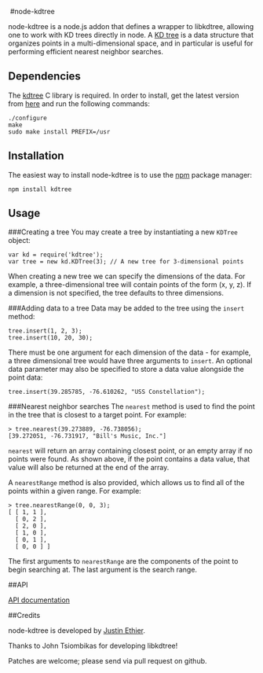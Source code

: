 [<img src="https://raw.githubusercontent.com/justinethier/node-kdtree/master/doc/node-kdtree-logo.png" alt="">](https://github.com/justinethier/node-kdtree) 
#node-kdtree

node-kdtree is a node.js addon that defines a wrapper to libkdtree, allowing one to work with KD trees directly in node. A [KD tree](http://en.wikipedia.org/wiki/Kd-tree) is a data structure that organizes points in a multi-dimensional space, and in particular is useful for performing efficient nearest neighbor searches.

## Dependencies
The [kdtree](http://code.google.com/p/kdtree/) C library is required. In order to install, get the latest version from [here](http://code.google.com/p/kdtree/downloads/list) and run the following commands:

    ./configure
    make
    sudo make install PREFIX=/usr 

## Installation
The easiest way to install node-kdtree is to use the [npm](https://github.com/isaacs/npm) package manager:

    npm install kdtree

## Usage

###Creating a tree
You may create a tree by instantiating a new `KDTree` object:

    var kd = require('kdtree');
    var tree = new kd.KDTree(3); // A new tree for 3-dimensional points

When creating a new tree we can specify the dimensions of the data. For example, a three-dimensional tree will contain points of the form (x, y, z). If a dimension is not specified, the tree defaults to three dimensions.

###Adding data to a tree
Data may be added to the tree using the `insert` method:

    tree.insert(1, 2, 3);
    tree.insert(10, 20, 30);

There must be one argument for each dimension of the data - for example, a three dimensional tree would have three arguments to `insert`. An optional data parameter may also be specified to store a data value alongside the point data:

    tree.insert(39.285785, -76.610262, "USS Constellation");

###Nearest neighbor searches
The `nearest` method is used to find the point in the tree that is closest to a target point. For example:

    > tree.nearest(39.273889, -76.738056);
    [39.272051, -76.731917, "Bill's Music, Inc."]

`nearest` will return an array containing closest point, or an empty array if no points were found. As shown above, if the point contains a data value, that value will also be returned at the end of the array.


A `nearestRange` method is also provided, which allows us to find all of the points within a given range. For example:

    > tree.nearestRange(0, 0, 3);
    [ [ 1, 1 ],
      [ 0, 2 ],
      [ 2, 0 ],
      [ 1, 0 ],
      [ 0, 1 ],
      [ 0, 0 ] ]

The first arguments to `nearestRange` are the components of the point to begin searching at. The last argument is the search range.

##API

[API documentation](https://github.com/justinethier/node-kdtree/blob/master/doc/API.markdown)

##Credits

node-kdtree is developed by [Justin Ethier](http://github.com/justinethier).

Thanks to John Tsiombikas for developing libkdtree!

Patches are welcome; please send via pull request on github.
